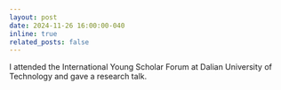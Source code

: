 ```yaml
---
layout: post
date: 2024-11-26 16:00:00-040
inline: true
related_posts: false
---
```


I attended the International Young Scholar Forum at Dalian University of Technology and gave a research talk.

